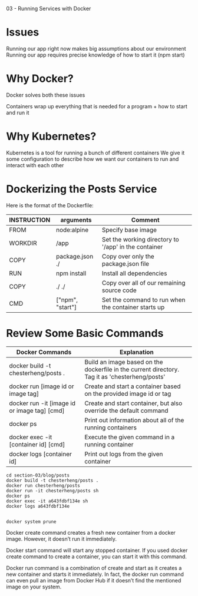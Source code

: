 03 - Running Services with Docker


# Issues

Running our app right now makes big assumptions about our environment
Running our app requires precise knowledge of how to start it (npm start)


# Why Docker?
Docker solves both these issues

Containers wrap up everything that is needed for a program + how to start and run it


# Why Kubernetes?
Kubernetes is a tool for running a bunch of different containers We give it some configuration to describe how we want our containers to run and interact with each other


# Dockerizing the Posts Service

Here is the format of the Dockerfile:

| INSTRUCTION | arguments        | Comment                                              |
| ----------- | ---------------- | ---------------------------------------------------- |
| FROM        | node:alpine      | Specify base image                                   |
| WORKDIR     | /app             | Set the working directory to '/app' in the container |
| COPY        | package.json ./  | Copy over only the package.json file                 |
| RUN         | npm install      | Install all dependencies                             |
| COPY        | ./ ./            | Copy over all of our remaining source code           |
| CMD         | ["npm", "start"] | Set the command to run when the container starts up  |




# Review Some Basic Commands

| Docker Commands                              | Explanation                                                                                     |
| -------------------------------------------- | ----------------------------------------------------------------------------------------------- |
| docker build -t chesterheng/posts .          | Build an image based on the dockerfile in the current directory.  Tag it as 'chesterheng/posts' |
| docker run [image id or image tag]           | Create and start a container based on the provided image id or tag                              |
| docker run -it [image id or image tag] [cmd] | Create and start container, but also override the default command                               |
| docker ps                                    | Print out information about all of the running containers                                       |
| docker exec -it [container id] [cmd]         | Execute the given command in a running container                                                |
| docker logs [container id]                   | Print out logs from the given container                                                         |

```console
cd section-03/blog/posts
docker build -t chesterheng/posts .
docker run chesterheng/posts
docker run -it chesterheng/posts sh
docker ps
docker exec -it a643fdbf134e sh
docker logs a643fdbf134e


docker system prune
```

Docker create command creates a fresh new container from a docker image. However, it doesn’t run it immediately.

Docker start command will start any stopped container. If you used docker create command to create a container, you can start it with this command.

Docker run command is a combination of create and start as it creates a new container and starts it immediately. In fact, the docker run command can even pull an image from Docker Hub if it doesn’t find the mentioned image on your system.






















